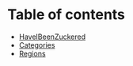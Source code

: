 # Table of contents

* [HaveIBeenZuckered](README.md)
* [Categories](categories.md)
* [Regions](regions.md)